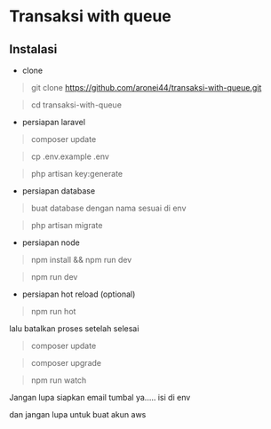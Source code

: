 # Transaksi with queue

## Instalasi

- clone
> git clone https://github.com/aronei44/transaksi-with-queue.git

> cd transaksi-with-queue

- persiapan laravel

> composer update

> cp .env.example .env

> php artisan key:generate

- persiapan database

> buat database dengan nama sesuai di env

> php artisan migrate

- persiapan node

> npm install && npm run dev

> npm run dev

- persiapan hot reload (optional)

> npm run hot 

lalu batalkan proses setelah selesai

> composer update

> composer upgrade

> npm run watch

Jangan lupa siapkan email tumbal ya..... isi di env

dan jangan lupa untuk buat akun aws
